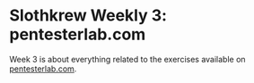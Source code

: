 # Slothkrew Weekly 3: pentesterlab.com

Week 3 is about everything related to the exercises available on [pentesterlab.com](https://www.pentesterlab.com/).
